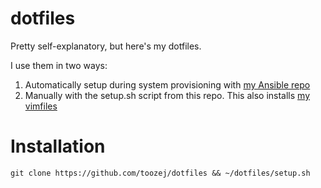 # dotfiles
Pretty self-explanatory, but here's my dotfiles. 

I use them in two ways:

1) Automatically setup during system provisioning with [my Ansible repo](github.com/toozej/ansible)
2) Manually with the setup.sh script from this repo. This also installs [my vimfiles](github.com/toozej/vimfiles)

Installation
============
`git clone https://github.com/toozej/dotfiles && ~/dotfiles/setup.sh`
